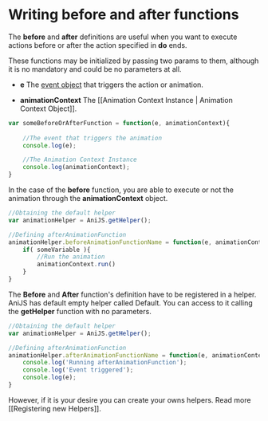 Writing before and after functions
==================================

The **before** and **after** definitions are useful when you want to execute actions before or after the action specified in **do** ends.  

These functions may be initialized by passing two params to them, although it is no mandatory and could be no parameters at all.

- **e** The [event object](https://developer.mozilla.org/en-US/docs/Web/API/Event) that triggers the action or animation.

- **animationContext** The [[Animation Context Instance | Animation Context Object]].

```javascript
var someBeforeOrAfterFunction = function(e, animationContext){
	
	//The event that triggers the animation
	console.log(e);

	//The Animation Context Instance
	console.log(animationContext);
}
```

In the case of the **before** function, you are able to execute or not the animation through the **animationContext** object.

```javascript
//Obtaining the default helper
var animationHelper = AniJS.getHelper();

//Defining afterAnimationFunction
animationHelper.beforeAnimationFunctionName = function(e, animationContext){
	if( someVariable ){
		//Run the animation
		animationContext.run()
	}
}
```

The **Before** and **After** function's definition have to be registered in a helper. AniJS has default empty helper called Default. You can access to it calling the **getHelper** function with no parameters.

```javascript
//Obtaining the default helper
var animationHelper = AniJS.getHelper();

//Defining afterAnimationFunction
animationHelper.afterAnimationFunctionName = function(e, animationContext){
	console.log('Running afterAnimationFunction');
	console.log('Event triggered');
	console.log(e);
}
```

However, if it is your desire you can create your owns helpers. Read more [[Registering new Helpers]].
